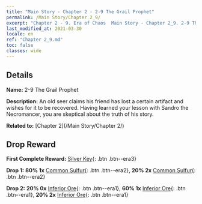 ```yaml
---
title: "Main Story - Chapter 2 - 2-9 The Grail Prophet"
permalink: /Main Story/Chapter 2_9/
excerpt: "Chapter 2 - 9. Era of Chaos  Main Story - Chapter 2_9. 2-9 The Grail Prophet"
last_modified_at: 2021-03-30
locale: en
ref: "Chapter 2_9.md"
toc: false
classes: wide
---
```


## Details

 **Name:** 2-9 The Grail Prophet

 **Description:** An old seer claims his friend has lost a certain artifact and wishes for it to be recovered. Having learned your lesson with Sandro the Necromancer, you are skeptical about the truth of his story.

 **Related to:** [Chapter 2](/Main Story/Chapter 2/)

## Drop Reward

 **First Complete Reward:** [Silver Key](/Items/con_693/){: .btn .btn--era3}

 **Drop 1:** **80% 1x** [Common Sulfur](/Items/mat_9/){: .btn .btn--era2}, **20% 2x** [Common Sulfur](/Items/mat_9/){: .btn .btn--era2}

 **Drop 2:** **20% 0x** [Inferior Ore](/Items/mat_1/){: .btn .btn--era1}, **60% 1x** [Inferior Ore](/Items/mat_1/){: .btn .btn--era1}, **20% 2x** [Inferior Ore](/Items/mat_1/){: .btn .btn--era1}

